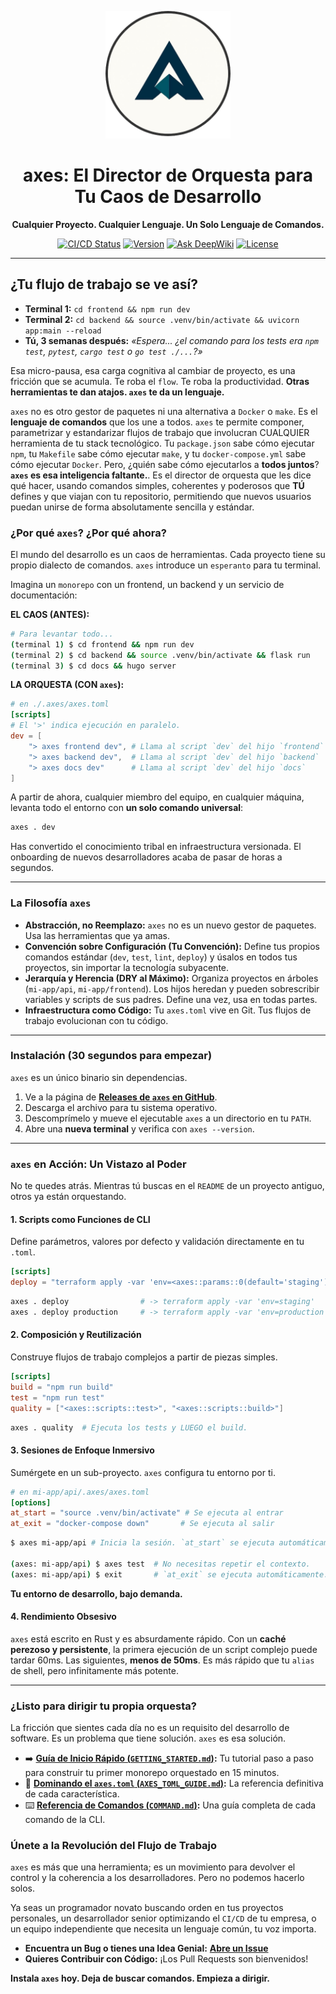 <p align="center">
  <img src="logo.png" alt="axes Logo" width="200">
</p>
<h1 align="center">axes: El Director de Orquesta para Tu Caos de Desarrollo</h1>

<p align="center">
  <strong>Cualquier Proyecto. Cualquier Lenguaje. Un Solo Lenguaje de Comandos.</strong>
</p>

<p align="center">
  <a href="#"><img src="https://img.shields.io/badge/build-passing-brightgreen" alt="CI/CD Status"></a>
  <a href="#"><img src="https://img.shields.io/badge/version-v0.2.0--beta-blue" alt="Version"></a>
  <a href="https://deepwiki.com/RetypeOS/axes"><img src="https://deepwiki.com/badge.svg" alt="Ask DeepWiki"></a>
  <a href="LICENSE"><img src="https://img.shields.io/badge/license-MIT-lightgrey" alt="License"></a>
</p>

---

## ¿Tu flujo de trabajo se ve así?

- **Terminal 1:** `cd frontend && npm run dev`
- **Terminal 2:** `cd backend && source .venv/bin/activate && uvicorn app:main --reload`
- **Tú, 3 semanas después:** *«Espera... ¿el comando para los tests era `npm test`, `pytest`, `cargo test` o `go test ./...`?»*

Esa micro-pausa, esa carga cognitiva al cambiar de proyecto, es una fricción que se acumula. Te roba el `flow`. Te roba la productividad. **Otras herramientas te dan atajos. `axes` te da un lenguaje.**

`axes` no es otro gestor de paquetes ni una alternativa a `Docker` o `make`. Es el **lenguaje de comandos** que los une a todos. `axes` te permite componer, parametrizar y estandarizar flujos de trabajo que involucran CUALQUIER herramienta de tu stack tecnológico. Tu `package.json` sabe cómo ejecutar `npm`, tu `Makefile` sabe cómo ejecutar `make`, y tu `docker-compose.yml` sabe cómo ejecutar `Docker`. Pero, ¿quién sabe cómo ejecutarlos a **todos juntos**? **`axes` es esa inteligencia faltante.**. Es el director de orquesta que les dice qué hacer, usando comandos simples, coherentes y poderosos que **TÚ** defines y que viajan con tu repositorio, permitiendo que nuevos usuarios puedan unirse de forma absolutamente sencilla y estándar.

### ¿Por qué `axes`? ¿Por qué ahora?

El mundo del desarrollo es un caos de herramientas. Cada proyecto tiene su propio dialecto de comandos. `axes` introduce un `esperanto` para tu terminal.

Imagina un `monorepo` con un frontend, un backend y un servicio de documentación:

**EL CAOS (ANTES):**

```sh
# Para levantar todo...
(terminal 1) $ cd frontend && npm run dev
(terminal 2) $ cd backend && source .venv/bin/activate && flask run
(terminal 3) $ cd docs && hugo server
```

**LA ORQUESTA (CON `axes`):**

```toml
# en ./.axes/axes.toml
[scripts]
# El '>' indica ejecución en paralelo.
dev = [
    "> axes frontend dev", # Llama al script `dev` del hijo `frontend`
    "> axes backend dev",  # Llama al script `dev` del hijo `backend`
    "> axes docs dev"      # Llama al script `dev` del hijo `docs`
]
```

A partir de ahora, cualquier miembro del equipo, en cualquier máquina, levanta todo el entorno con **un solo comando universal**:

```sh
axes . dev
```

Has convertido el conocimiento tribal en infraestructura versionada. El onboarding de nuevos desarrolladores acaba de pasar de horas a segundos.

---

### La Filosofía `axes`

- **Abstracción, no Reemplazo:** `axes` no es un nuevo gestor de paquetes. Usa las herramientas que ya amas.
- **Convención sobre Configuración (Tu Convención):** Define tus propios comandos estándar (`dev`, `test`, `lint`, `deploy`) y úsalos en todos tus proyectos, sin importar la tecnología subyacente.
- **Jerarquía y Herencia (DRY al Máximo):** Organiza proyectos en árboles (`mi-app/api`, `mi-app/frontend`). Los hijos heredan y pueden sobrescribir variables y scripts de sus padres. Define una vez, usa en todas partes.
- **Infraestructura como Código:** Tu `axes.toml` vive en Git. Tus flujos de trabajo evolucionan con tu código.

---

### Instalación (30 segundos para empezar)

`axes` es un único binario sin dependencias.

1. Ve a la página de [**Releases de `axes` en GitHub**](https://github.com/RetypeOS/axes/releases).
2. Descarga el archivo para tu sistema operativo.
3. Descomprímelo y mueve el ejecutable `axes` a un directorio en tu `PATH`.
4. Abre una **nueva terminal** y verifica con `axes --version`.

---

### `axes` en Acción: Un Vistazo al Poder

No te quedes atrás. Mientras tú buscas en el `README` de un proyecto antiguo, otros ya están orquestando.

#### 1. Scripts como Funciones de CLI

Define parámetros, valores por defecto y validación directamente en tu `.toml`.

```toml
[scripts]
deploy = "terraform apply -var 'env=<axes::params::0(default='staging')>'"
```

```sh
axes . deploy                # -> terraform apply -var 'env=staging'
axes . deploy production     # -> terraform apply -var 'env=production'
```

#### 2. Composición y Reutilización

Construye flujos de trabajo complejos a partir de piezas simples.

```toml
[scripts]
build = "npm run build"
test = "npm run test"
quality = ["<axes::scripts::test>", "<axes::scripts::build>"]
```

```sh
axes . quality  # Ejecuta los tests y LUEGO el build.
```

#### 3. Sesiones de Enfoque Inmersivo

Sumérgete en un sub-proyecto. `axes` configura tu entorno por ti.

```toml
# en mi-app/api/.axes/axes.toml
[options]
at_start = "source .venv/bin/activate" # Se ejecuta al entrar
at_exit = "docker-compose down"       # Se ejecuta al salir
```

```sh
$ axes mi-app/api # Inicia la sesión. `at_start` se ejecuta automáticamente.

(axes: mi-app/api) $ axes test  # No necesitas repetir el contexto.
(axes: mi-app/api) $ exit       # `at_exit` se ejecuta automáticamente.
```

**Tu entorno de desarrollo, bajo demanda.**

#### 4. Rendimiento Obsesivo

`axes` está escrito en Rust y es absurdamente rápido. Con un **caché perezoso y persistente**, la primera ejecución de un script complejo puede tardar 60ms. Las siguientes, **menos de 50ms**. Es más rápido que tu `alias` de shell, pero infinitamente más potente.

---

### ¿Listo para dirigir tu propia orquesta?

La fricción que sientes cada día no es un requisito del desarrollo de software. Es un problema que tiene solución. `axes` es esa solución.

- ➡️ **[Guía de Inicio Rápido (`GETTING_STARTED.md`)](./GETTING_STARTED.md):** Tu tutorial paso a paso para construir tu primer monorepo orquestado en 15 minutos.
- 📖 **[Dominando el `axes.toml` (`AXES_TOML_GUIDE.md`)](./AXES_TOML_GUIDE.md):** La referencia definitiva de cada característica.
- ⌨️ **[Referencia de Comandos (`COMMAND.md`)](./COMMAND.md):** Una guía completa de cada comando de la CLI.

### Únete a la Revolución del Flujo de Trabajo

`axes` es más que una herramienta; es un movimiento para devolver el control y la coherencia a los desarrolladores. Pero no podemos hacerlo solos.

Ya seas un programador novato buscando orden en tus proyectos personales, un desarrollador senior optimizando el `CI/CD` de tu empresa, o un equipo independiente que necesita un lenguaje común, tu voz importa.

- **Encuentra un Bug o tienes una Idea Genial:** [**Abre un Issue**](https://github.com/RetypeOS/axes/issues)
- **Quieres Contribuir con Código:** ¡Los Pull Requests son bienvenidos!

**Instala `axes` hoy. Deja de buscar comandos. Empieza a dirigir.**
